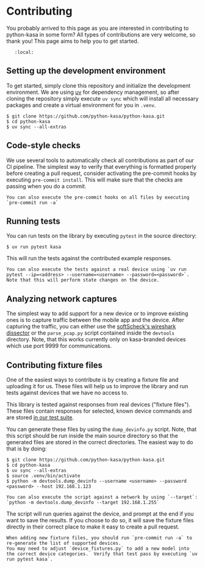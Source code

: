 # Contributing

You probably arrived to this page as you are interested in contributing to python-kasa in some form?
All types of contributions are very welcome, so thank you!
This page aims to help you to get started.

```{contents} Contents
   :local:
```

## Setting up the development environment

To get started, simply clone this repository and initialize the development environment.
We are using [uv](https://github.com/astral-sh/uv) for dependency management, so after cloning the repository simply execute
`uv sync` which will install all necessary packages and create a virtual environment for you in `.venv`.

```
$ git clone https://github.com/python-kasa/python-kasa.git
$ cd python-kasa
$ uv sync --all-extras
```

## Code-style checks

We use several tools to automatically check all contributions as part of our CI pipeline.
The simplest way to verify that everything is formatted properly
before creating a pull request, consider activating the pre-commit hooks by executing `pre-commit install`.
This will make sure that the checks are passing when you do a commit.

```{note}
You can also execute the pre-commit hooks on all files by executing `pre-commit run -a`
```

## Running tests

You can run tests on the library by executing `pytest` in the source directory:

```
$ uv run pytest kasa
```

This will run the tests against the contributed example responses.

```{note}
You can also execute the tests against a real device using `uv run pytest --ip=<address> --username=<username> --password=<password>`.
Note that this will perform state changes on the device.
```

## Analyzing network captures

The simplest way to add support for a new device or to improve existing ones is to capture traffic between the mobile app and the device.
After capturing the traffic, you can either use the [softScheck's wireshark dissector](https://github.com/softScheck/tplink-smartplug)
or the `parse_pcap.py` script contained inside the `devtools` directory.
Note, that this works currently only on kasa-branded devices which use port 9999 for communications.

## Contributing fixture files

One of the easiest ways to contribute is by creating a fixture file and uploading it for us.
These files will help us to improve the library and run tests against devices that we have no access to.

This library is tested against responses from real devices ("fixture files").
These files contain responses for selected, known device commands and are stored [in our test suite](https://github.com/python-kasa/python-kasa/tree/master/tests/fixtures).

You can generate these files by using the `dump_devinfo.py` script.
Note, that this script should be run inside the main source directory so that the generated files are stored in the correct directories.
The easiest way to do that is by doing:

```
$ git clone https://github.com/python-kasa/python-kasa.git
$ cd python-kasa
$ uv sync --all-extras
$ source .venv/bin/activate
$ python -m devtools.dump_devinfo --username <username> --password <password> --host 192.168.1.123
```

```{note}
You can also execute the script against a network by using `--target`: `python -m devtools.dump_devinfo --target 192.168.1.255`
```

The script will run queries against the device, and prompt at the end if you want to save the results.
If you choose to do so, it will save the fixture files directly in their correct place to make it easy to create a pull request.

```{note}
When adding new fixture files, you should run `pre-commit run -a` to re-generate the list of supported devices.
You may need to adjust `device_fixtures.py` to add a new model into the correct device categories.  Verify that test pass by executing `uv run pytest kasa`.
```
